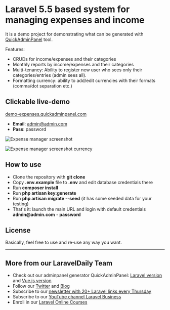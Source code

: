 # Laravel 5.5 based system for managing expenses and income

It is a demo project for demonstrating what can be generated with [QuickAdminPanel](https://quickadminpanel.com) tool.

Features:
- CRUDs for income/expenses and their categories
- Monthly reports by income/expenses and their categories
- Multi-tenancy: Ability to register new user who sees only their categories/entries (admin sees all).
- Formatting currency: ability to add/edit currencies with their formats (comma/dot separation etc.)

## Clickable live-demo

[demo-expenses.quickadminpanel.com](http://demo-expenses.quickadminpanel.com)

- __Email__: admin@admin.com
- __Pass__: password

![Expense manager screenshot](https://quickadminpanel.com/assets/pages/demos/demo-expenses-01.png)

![Expense manager screenshot currency](https://quickadminpanel.com/assets/pages/demos/demo-expenses-02.png)

## How to use

- Clone the repository with __git clone__
- Copy __.env.example__ file to __.env__ and edit database credentials there
- Run __composer install__
- Run __php artisan key:generate__
- Run __php artisan migrate --seed__ (it has some seeded data for your testing)
- That's it: launch the main URL and login with default credentials __admin@admin.com__ - __password__

## License

Basically, feel free to use and re-use any way you want.

---

## More from our LaravelDaily Team

- Check out our adminpanel generator QuickAdminPanel: [Laravel version](https://quickadminpanel.com) and [Vue.js version](https://vue.quickadminpanel.com)
- Follow our [Twitter](https://twitter.com/dailylaravel) and [Blog](http://laraveldaily.com/blog)
- Subscribe to our [newsletter with 20+ Laravel links every Thursday](http://laraveldaily.com/weekly-laravel-newsletter/)
- Subscribe to our [YouTube channel Laravel Business](https://www.youtube.com/channel/UCTuplgOBi6tJIlesIboymGA)
- Enroll in our [Laravel Online Courses](https://laraveldaily.teachable.com/)
